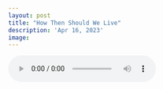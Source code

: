 ```yaml
---
layout: post
title: "How Then Should We Live"
description: 'Apr 16, 2023'
image:
---
```


<audio controls preload="metadata">
  <source src="https://docs.google.com/uc?export=open&id=1ezNNsswtiypLaBES6DtzqEeMUH5sGOPm" type="audio/mp3">
Your browser does not support the audio element.
</audio>
